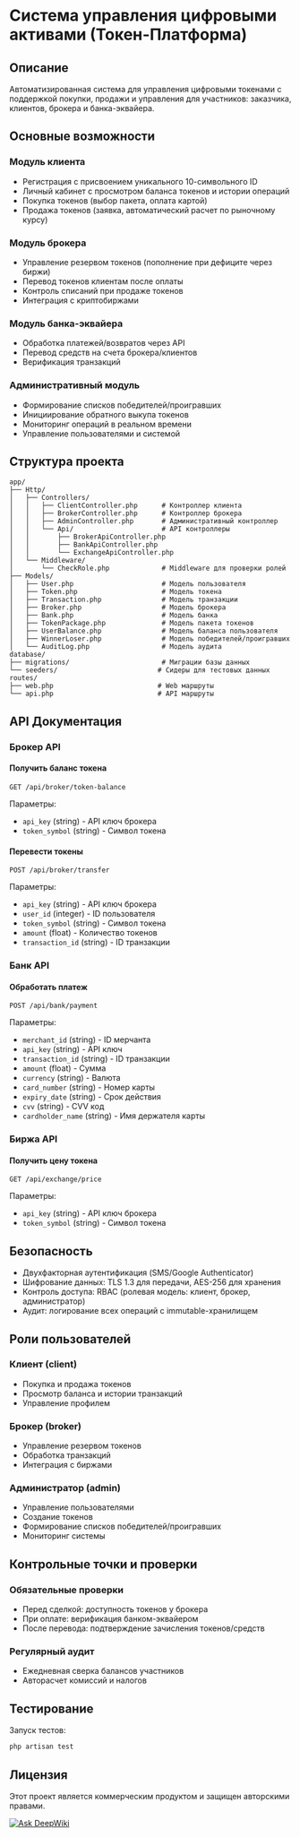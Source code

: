 # Система управления цифровыми активами (Токен-Платформа)

## Описание

Автоматизированная система для управления цифровыми токенами с поддержкой покупки, продажи и управления для участников: заказчика, клиентов, брокера и банка-эквайера.

## Основные возможности

### Модуль клиента
- Регистрация с присвоением уникального 10-символьного ID
- Личный кабинет с просмотром баланса токенов и истории операций
- Покупка токенов (выбор пакета, оплата картой)
- Продажа токенов (заявка, автоматический расчет по рыночному курсу)

### Модуль брокера
- Управление резервом токенов (пополнение при дефиците через биржи)
- Перевод токенов клиентам после оплаты
- Контроль списаний при продаже токенов
- Интеграция с криптобиржами

### Модуль банка-эквайера
- Обработка платежей/возвратов через API
- Перевод средств на счета брокера/клиентов
- Верификация транзакций

### Административный модуль
- Формирование списков победителей/проигравших
- Инициирование обратного выкупа токенов
- Мониторинг операций в реальном времени
- Управление пользователями и системой


## Структура проекта

```
app/
├── Http/
│   ├── Controllers/
│   │   ├── ClientController.php      # Контроллер клиента
│   │   ├── BrokerController.php      # Контроллер брокера
│   │   ├── AdminController.php       # Административный контроллер
│   │   └── Api/                      # API контроллеры
│   │       ├── BrokerApiController.php
│   │       ├── BankApiController.php
│   │       └── ExchangeApiController.php
│   └── Middleware/
│       └── CheckRole.php             # Middleware для проверки ролей
├── Models/
│   ├── User.php                      # Модель пользователя
│   ├── Token.php                     # Модель токена
│   ├── Transaction.php               # Модель транзакции
│   ├── Broker.php                    # Модель брокера
│   ├── Bank.php                      # Модель банка
│   ├── TokenPackage.php              # Модель пакета токенов
│   ├── UserBalance.php               # Модель баланса пользователя
│   ├── WinnerLoser.php               # Модель победителей/проигравших
│   └── AuditLog.php                  # Модель аудита
database/
├── migrations/                       # Миграции базы данных
└── seeders/                         # Сидеры для тестовых данных
routes/
├── web.php                          # Web маршруты
└── api.php                          # API маршруты
```

## API Документация

### Брокер API

#### Получить баланс токена
```
GET /api/broker/token-balance
```

Параметры:
- `api_key` (string) - API ключ брокера
- `token_symbol` (string) - Символ токена

#### Перевести токены
```
POST /api/broker/transfer
```

Параметры:
- `api_key` (string) - API ключ брокера
- `user_id` (integer) - ID пользователя
- `token_symbol` (string) - Символ токена
- `amount` (float) - Количество токенов
- `transaction_id` (string) - ID транзакции

### Банк API

#### Обработать платеж
```
POST /api/bank/payment
```

Параметры:
- `merchant_id` (string) - ID мерчанта
- `api_key` (string) - API ключ
- `transaction_id` (string) - ID транзакции
- `amount` (float) - Сумма
- `currency` (string) - Валюта
- `card_number` (string) - Номер карты
- `expiry_date` (string) - Срок действия
- `cvv` (string) - CVV код
- `cardholder_name` (string) - Имя держателя карты

### Биржа API

#### Получить цену токена
```
GET /api/exchange/price
```

Параметры:
- `api_key` (string) - API ключ брокера
- `token_symbol` (string) - Символ токена

## Безопасность

- Двухфакторная аутентификация (SMS/Google Authenticator)
- Шифрование данных: TLS 1.3 для передачи, AES-256 для хранения
- Контроль доступа: RBAC (ролевая модель: клиент, брокер, администратор)
- Аудит: логирование всех операций с immutable-хранилищем

## Роли пользователей

### Клиент (client)
- Покупка и продажа токенов
- Просмотр баланса и истории транзакций
- Управление профилем

### Брокер (broker)
- Управление резервом токенов
- Обработка транзакций
- Интеграция с биржами

### Администратор (admin)
- Управление пользователями
- Создание токенов
- Формирование списков победителей/проигравших
- Мониторинг системы

## Контрольные точки и проверки

### Обязательные проверки
- Перед сделкой: доступность токенов у брокера
- При оплате: верификация банком-эквайером
- После перевода: подтверждение зачисления токенов/средств

### Регулярный аудит
- Ежедневная сверка балансов участников
- Авторасчет комиссий и налогов

## Тестирование

Запуск тестов:
```bash
php artisan test
```

## Лицензия

Этот проект является коммерческим продуктом и защищен авторскими правами.

[![Ask DeepWiki](https://deepwiki.com/badge.svg)](https://deepwiki.com/Kirill-B2019/token-pl_v1)
